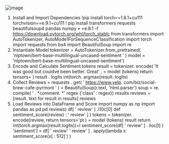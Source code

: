 ![image](https://github.com/manikanta12345as/manikanta12345asCODECLAUSEINTERNSHIP-project-2-/assets/114325875/14f28484-ce09-4bab-8394-92e6a1d7947a)

1. Install and Import Dependencies
!pip install torch==1.8.1+cu111 torchvision==e.9.1+cu111
! pip install transformers requests beautifulsoup4 pandas numpy
• =e.8.1
-f https://download.pytorch.org/whl/torch_stablc
from transformers import AutoTokenizer, AutoMode1ForSequenceC1assification
import torch
import requests
from bs4 import BeautifulSoup
import re
2. Instantiate Model
tokenizer = AutoTokenizer.from_pretrained( 'nlptown/bert-base-multilingual-uncased-sentiment ' )
model = 'nlptown/bert-base-multilingual-uncased-sentiment')
3. Encode and Calculate Sentiment
tokens
result
= tokenizer. encode( 'It was good but couldve been better. Great' ,
= model (tokens)
return tensors= )
result . logits
int(torch. argmax(result. logits)
4. Collect Reviews
= requests . get( ' https://www.yelp. com/biz/social-brew-cafe-pyrmont ' )
= BeautifulSoup(r.text,
'html.parser')
soup
= re. compile(
' . *comment. *'
regex
{'class' : regex})
results
reviews
= [result. text for result in results]
reviews
5. Load Reviews into DataFrame and Score
import numpy as np
import pandas as pd
pd reviews)
df[ ' review' ] .i10c[0]
def sentiment_score(review) :
' review' ] )
tokens = tokenizer. encode(review, return tensors='pt )
= model (tokens)
result
return int(torch.argmax(result.logits))+l
sentiment_score(df[ ' review' ] . iloc[l] )
'sentiment'] =
df[ ' review'
' review' ] . apply(lambda x:
sentiment_score(x[ : 512] ) )

